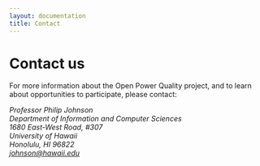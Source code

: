 ```yaml
---
layout: documentation
title: Contact
---
```


# Contact us

For more information about the Open Power Quality project, and to learn about opportunities to participate, please contact:

<address>
  Professor Philip Johnson<br>
  Department of Information and Computer Sciences<br>
  1680 East-West Road, #307<br>
  University of Hawaii<br>
  Honolulu, HI 96822<br>
  <a href="mailto:johnson@hawaii.edu">johnson@hawaii.edu</a>
</address>



